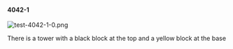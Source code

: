 #### 4042-1
![test-4042-1-0.png](https://github.com/lil-lab/nlvr/raw/master/nlvr/test/images/0/test-4042-1-0.png "test-4042-1-0.png")

There is a tower with a black block at the top and a yellow block at the base